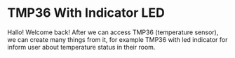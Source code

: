 # TMP36 With Indicator LED
Hallo! Welcome back! After we can access TMP36 (temperature sensor), we can create many things from it, for example TMP36 with led indicator for inform user about temperature status in their room.
